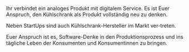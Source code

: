 Ihr verbindet ein analoges Produkt mit digitalem Service. Es ist Euer Anspruch, den Kühlschrank als Produkt vollständig neu zu denken.

Neben StartUps sind auch Kühlschrank-Hersteller im Markt ver-treten. 

Euer Anspruch ist es, Software-Denke in den Produktionsprozess und ins tägliche Leben der Konsumenten und Konsumentinnen zu bringen.

